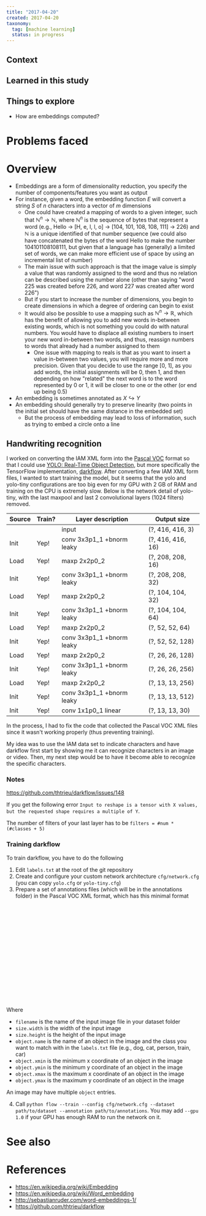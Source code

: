```yaml
---
title: "2017-04-20"
created: 2017-04-20
taxonomy:
  tag: [machine learning]
  status: in progress
---
```


## Context

## Learned in this study

## Things to explore

* How are embeddings computed?

# Problems faced

# Overview

* Embeddings are a form of dimensionality reduction, you specify the number of components/features you want as output
* For instance, given a word, the embedding function $E$ will convert a string $S$ of $n$ characters into a vector of $m$ dimensions
  * One could have created a mapping of words to a given integer, such that $\mathbb{N}^n \rightarrow \mathbb{N}$, where $\mathbb{N}^n$ is the sequence of bytes that represent a word (e.g.,  Hello $\rightarrow$ [H, e, l, l, o] $\rightarrow$ [104, 101, 108, 108, 111] $\rightarrow$ 226) and $\mathbb{N}$ is a unique identified of that number sequence (we could also have concatenated the bytes of the word Hello to make the number 104101108108111, but given that a language has (generally) a limited set of words, we can make more efficient use of space by using an incremental list of number)
  * The main issue with such approach is that the image value is simply a value that was randomly assigned to the word and thus no relation can be described using the number alone (other than saying "word 225 was created before 226, and word 227 was created after word 226")
  * But if you start to increase the number of dimensions, you begin to create dimensions in which a degree of ordering can begin to exist
  * It would also be possible to use a mapping such as $\mathbb{N}^n \rightarrow \mathbb{R}$, which has the benefit of allowing you to add new words in-between existing words, which is not something you could do with natural numbers. You would have to displace all existing numbers to insert your new word in-between two words, and thus, reassign numbers to words that already had a number assigned to them
    * One issue with mapping to reals is that as you want to insert a value in-between two values, you will require more and more precision. Given that you decide to use the range [0, 1], as you add words, the initial assignments will be 0, then 1, and then depending on how "related" the next word is to the word represented by 0 or 1, it will be closer to one or the other (or end up being 0.5)
* An embedding is sometimes annotated as $X \hookrightarrow Y$
* An embedding should generally try to preserve linearity (two points in the initial set should have the same distance in the embedded set)
  * But the process of embedding may lead to loss of information, such as trying to embed a circle onto a line

## Handwriting recognition

I worked on converting the IAM XML form into the [Pascal VOC](http://host.robots.ox.ac.uk/pascal/VOC/) format so that I could use [YOLO: Real-Time Object Detection](https://pjreddie.com/darknet/yolo/), but more specifically the TensorFlow implementation, [darkflow](https://github.com/thtrieu/darkflow). After converting a few IAM XML form files, I wanted to start training the model, but it seems that the yolo and yolo-tiny configurations are too big even for my GPU with 2 GB of RAM and training on the CPU is extremely slow. Below is the network detail of yolo-tiny, with the last maxpool and last 2 convolutional layers (1024 filters) removed.

| Source | Train? | Layer description           | Output size       |
| ------ | ------ | --------------------------- | ----------------- |
|        |        | input                       | (?, 416, 416, 3)  |
| Init   | Yep!   | conv 3x3p1_1  +bnorm  leaky | (?, 416, 416, 16) |
| Load   | Yep!   | maxp 2x2p0_2                | (?, 208, 208, 16) |
| Init   | Yep!   | conv 3x3p1_1  +bnorm  leaky | (?, 208, 208, 32) |
| Load   | Yep!   | maxp 2x2p0_2                | (?, 104, 104, 32) |
| Init   | Yep!   | conv 3x3p1_1  +bnorm  leaky | (?, 104, 104, 64) |
| Load   | Yep!   | maxp 2x2p0_2                | (?, 52, 52, 64)   |
| Init   | Yep!   | conv 3x3p1_1  +bnorm  leaky | (?, 52, 52, 128)  |
| Load   | Yep!   | maxp 2x2p0_2                | (?, 26, 26, 128)  |
| Init   | Yep!   | conv 3x3p1_1  +bnorm  leaky | (?, 26, 26, 256)  |
| Load   | Yep!   | maxp 2x2p0_2                | (?, 13, 13, 256)  |
| Init   | Yep!   | conv 3x3p1_1  +bnorm  leaky | (?, 13, 13, 512)  |
| Init   | Yep!   | conv 1x1p0_1    linear      | (?, 13, 13, 30)   |

In the process, I had to fix the code that collected the Pascal VOC XML files since it wasn't working properly (thus preventing training).

My idea was to use the IAM data set to indicate characters and have darkflow first start by showing me it can recognize characters in an image or video. Then, my next step would be to have it become able to recognize the specific characters.

### Notes

https://github.com/thtrieu/darkflow/issues/148

If you get the following error `Input to reshape is a tensor with X values, but the requested shape requires a multiple of Y`.

The number of filters of your last layer has to be `filters = #num * (#classes + 5)`

### Training darkflow

To train darkflow, you have to do the following

1. Edit `labels.txt` at the root of the git repository
2. Create and configure your custom network architecture `cfg/network.cfg` (you can copy `yolo.cfg` or `yolo-tiny.cfg`)
3. Prepare a set of annotations files (which will be in the annotations folder) in the Pascal VOC XML format, which has this minimal format

<pre><code class="language-xml line-numbers">
<?xml version="1.0" ?>
<annotation>
    <filename></filename>
    <size>
        <width></width>
        <height></height>
    </size>
    <object>
        <name></name>
        <bndbox>
            <xmin></xmin>
            <ymin></ymin>
            <xmax></xmax>
            <ymax></ymax>
        </bndbox>
    </object>
</annotation>
</code></pre>

Where

* `filename` is the name of the input image file in your dataset folder
* `size.width` is the width of the input image
* `size.height` is the height of the input image
* `object.name` is the name of an object in the image and the class you want to match with in the `labels.txt` file (e.g., dog, cat, person, train, car)
* `object.xmin` is the minimum x coordinate of an object in the image
* `object.ymin` is the minimum y coordinate of an object in the image
* `object.xmax` is the maximum x coordinate of an object in the image
* `object.ymax` is the maximum y coordinate of an object in the image

An image may have multiple `object` entries.

4. Call `python flow --train --config cfg/network.cfg --dataset path/to/dataset --annotation path/to/annotations`. You may add `--gpu 1.0` if your GPU has enough RAM to run the network on it.

# See also

# References
* https://en.wikipedia.org/wiki/Embedding
* https://en.wikipedia.org/wiki/Word_embedding
* http://sebastianruder.com/word-embeddings-1/
* https://github.com/thtrieu/darkflow

